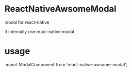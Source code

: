 # ReactNativeAwsomeModal
modal for react-native

It internally use react-native modal

# usage
import ModalComponent from 'react-native-awsome-modal';
